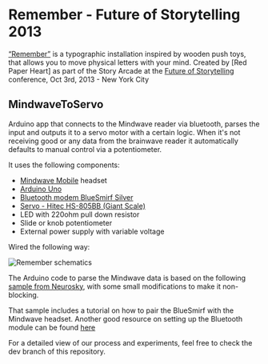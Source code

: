 Remember - Future of Storytelling 2013
====================

[“Remember”](http://redpaperheart.com/work/remember) is a typographic installation inspired by wooden push toys, that allows you to move physical letters with your mind.
Created by [Red Paper Heart] as part of the Story Arcade at the [Future of Storytelling](http://futureofstorytelling.org/) conference, Oct 3rd, 2013 - New York City

MindwaveToServo
---------------
Arduino app that connects to the Mindwave reader via bluetooth, parses the input and outputs it to a servo motor with a certain logic. When it's not receiving good or any data from the brainwave reader it automatically defaults to manual control via a potentiometer.

It uses the following components:

* [Mindwave Mobile](http://www.neurosky.com/products/mindwavemobile.aspx) headset
* [Arduino Uno](http://arduino.cc/en/Main/arduinoBoardUno)
* [Bluetooth modem BlueSmirf Silver](https://www.sparkfun.com/products/10269)
* [Servo - Hitec HS-805BB (Giant Scale)](https://www.sparkfun.com/products/11881)
* LED with 220ohm pull down resistor
* Slide or knob potentiometer
* External power supply with variable voltage

Wired the following way:

![Remember schematics](https://raw.github.com/redpaperheart/Remember-FoST2013/master/MindwaveToServo.png?login=araid&token=03d888aa298b6797310de40911cadade)

The Arduino code to parse the Mindwave data is based on the following [sample from Neurosky](http://developer.neurosky.com/docs/doku.php?id=mindwave_mobile_and_arduino), with some small modifications to make it non-blocking.

That sample includes a tutorial on how to pair the BlueSmirf with the Mindwave headset. Another good resource on setting up the Bluetooth module can be found [here](http://www.whizzosoftware.com/forums/blog/1/entry-48-bluesmirf-silver-bluetooth-modem-and-mac-os-x/)

For a detailed view of our process and experiments, feel free to check the dev branch of this repository.
